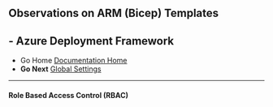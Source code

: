 ## Observations on ARM (Bicep) Templates 

## - Azure Deployment Framework ## 
- Go Home [Documentation Home](./index.md)
- **Go Next** [Global Settings](./Global_Settings.md)

* * *

####  Role Based Access Control (RBAC)

